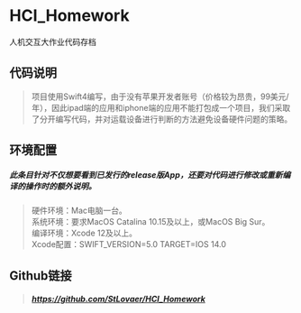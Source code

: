 # HCI_Homework
人机交互大作业代码存档  
## 代码说明

> 项目使用Swift4编写，由于没有苹果开发者账号（价格较为昂贵，99美元/年），因此ipad端的应用和iphone端的应用不能打包成一个项目，我们采取了分开编写代码，并对运载设备进行判断的方法避免设备硬件问题的策略。  

## 环境配置
##### 此条目针对不仅想要看到已发行的release版App，还要对代码进行修改或重新编译的操作时的额外说明。  

> 硬件环境：Mac电脑一台。  
> 系统环境：要求MacOS Catalina 10.15及以上，或MacOS Big Sur。  
> 编译环境：Xcode 12及以上。  
> Xcode配置：SWIFT_VERSION=5.0	TARGET=IOS 14.0  

## Github链接
> ##### https://github.com/StLovaer/HCI_Homework
